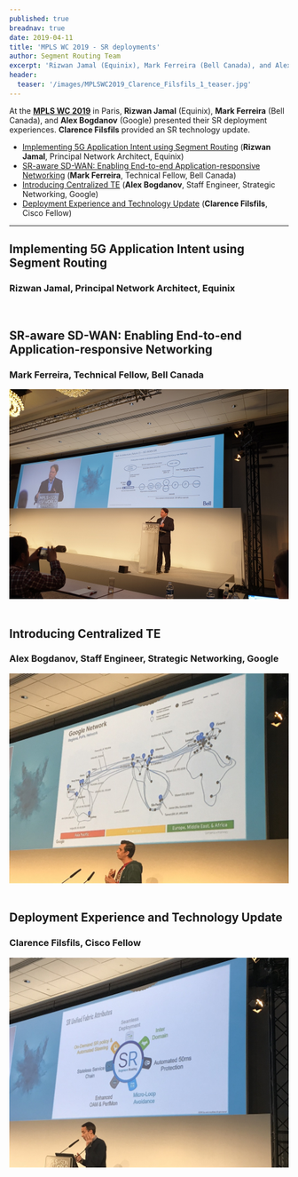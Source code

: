 ```yaml
---
published: true
breadnav: true
date: 2019-04-11
title: 'MPLS WC 2019 - SR deployments'
author: Segment Routing Team
excerpt: 'Rizwan Jamal (Equinix), Mark Ferreira (Bell Canada), and Alex Bogdanov (Google) presented their SR deployments.  Clarence Filsfils (Cisco) provided an SR technology update.'
header:
  teaser: '/images/MPLSWC2019_Clarence_Filsfils_1_teaser.jpg'
---
```


At the [**MPLS WC 2019**](<https://www.uppersideconferences.com/mpls-sdn-nfv/mplswc2019_agenda_day_02_01.html>) in Paris, **Rizwan Jamal** (Equinix), **Mark Ferreira** (Bell Canada), and **Alex Bogdanov** (Google) presented their SR deployment experiences.  **Clarence Filsfils** provided an SR technology update.

* [Implementing 5G Application Intent using Segment Routing](#implementing-5g-application-intent-using-segment-routing) (**Rizwan Jamal**, Principal Network Architect, Equinix)
* [SR-aware SD-WAN: Enabling End-to-end Application-responsive Networking](#sr-aware-sd-wan-enabling-end-to-end-application-responsive-networking) (**Mark Ferreira**, Technical Fellow, Bell Canada)
* [Introducing Centralized TE](#introducing-centralized-te) (**Alex Bogdanov**, Staff Engineer, Strategic Networking, Google)
* [Deployment Experience and Technology Update](#deployment-experience-and-technology-update) (**Clarence Filsfils**, Cisco Fellow)

*******

## Implementing 5G Application Intent using Segment Routing
### Rizwan Jamal, Principal Network Architect, Equinix
&nbsp;

## SR-aware SD-WAN: Enabling End-to-end Application-responsive Networking
### Mark Ferreira, Technical Fellow, Bell Canada
<img src="/images/MPLSWC2019_Mark_Ferreira_1.jpg">
&nbsp;

## Introducing Centralized TE
### Alex Bogdanov, Staff Engineer, Strategic Networking, Google
<img src="/images/MPLSWC2019_Alex_Bogdanov_1.jpg">
&nbsp;

## Deployment Experience and Technology Update
### Clarence Filsfils, Cisco Fellow
<img src="/images/MPLSWC2019_Clarence_Filsfils_1.jpg">
